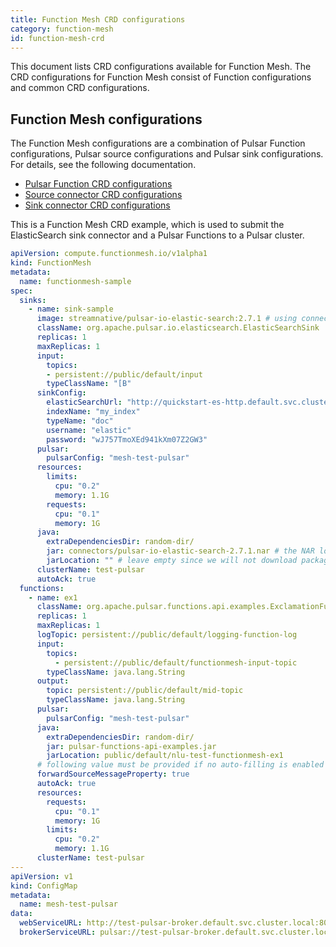 ```yaml
---
title: Function Mesh CRD configurations
category: function-mesh
id: function-mesh-crd
---
```


This document lists CRD configurations available for Function Mesh. The CRD configurations for Function Mesh consist of Function configurations and common CRD configurations.

## Function Mesh configurations

The Function Mesh configurations are a combination of Pulsar Function configurations, Pulsar source configurations and Pulsar sink configurations. For details, see the following documentation.

- [Pulsar Function CRD configurations](/functions/function-crd.md)
- [Source connector CRD configurations](/connectors/io-crd-config/source-crd-config.md)
- [Sink connector CRD configurations](/connectors/io-crd-config/sink-crd-config.md)

This is a Function Mesh CRD example, which is used to submit the ElasticSearch sink connector and a Pulsar Functions to a Pulsar cluster.

```yaml
apiVersion: compute.functionmesh.io/v1alpha1
kind: FunctionMesh
metadata:
  name: functionmesh-sample
spec:
  sinks:
    - name: sink-sample
      image: streamnative/pulsar-io-elastic-search:2.7.1 # using connector image here
      className: org.apache.pulsar.io.elasticsearch.ElasticSearchSink
      replicas: 1
      maxReplicas: 1
      input:
        topics:
        - persistent://public/default/input
        typeClassName: "[B"
      sinkConfig:
        elasticSearchUrl: "http://quickstart-es-http.default.svc.cluster.local:9200"
        indexName: "my_index"
        typeName: "doc"
        username: "elastic"
        password: "wJ757TmoXEd941kXm07Z2GW3"
      pulsar:
        pulsarConfig: "mesh-test-pulsar"
      resources:
        limits:
          cpu: "0.2"
          memory: 1.1G
        requests:
          cpu: "0.1"
          memory: 1G
      java:
        extraDependenciesDir: random-dir/
        jar: connectors/pulsar-io-elastic-search-2.7.1.nar # the NAR location in image
        jarLocation: "" # leave empty since we will not download package from Pulsar Packages
      clusterName: test-pulsar
      autoAck: true
  functions:
    - name: ex1
      className: org.apache.pulsar.functions.api.examples.ExclamationFunction
      replicas: 1
      maxReplicas: 1
      logTopic: persistent://public/default/logging-function-log
      input:
        topics:
          - persistent://public/default/functionmesh-input-topic
        typeClassName: java.lang.String
      output:
        topic: persistent://public/default/mid-topic
        typeClassName: java.lang.String
      pulsar:
        pulsarConfig: "mesh-test-pulsar"
      java:
        extraDependenciesDir: random-dir/
        jar: pulsar-functions-api-examples.jar
        jarLocation: public/default/nlu-test-functionmesh-ex1
      # following value must be provided if no auto-filling is enabled
      forwardSourceMessageProperty: true
      autoAck: true
      resources:
        requests:
          cpu: "0.1"
          memory: 1G
        limits:
          cpu: "0.2"
          memory: 1.1G
      clusterName: test-pulsar
---
apiVersion: v1
kind: ConfigMap
metadata:
  name: mesh-test-pulsar
data:
  webServiceURL: http://test-pulsar-broker.default.svc.cluster.local:8080
  brokerServiceURL: pulsar://test-pulsar-broker.default.svc.cluster.local:6650
```